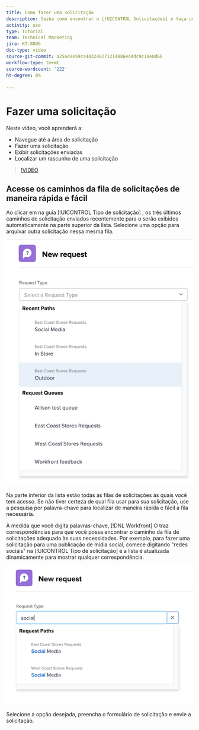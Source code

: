 ```yaml
---
title: Como fazer uma solicitação
description: Saiba como encontrar o [!UICONTROL Solicitações] e faça uma solicitação. Em seguida, saiba como visualizar solicitações enviadas e de rascunho.
activity: use
type: Tutorial
team: Technical Marketing
jira: KT-8806
doc-type: video
source-git-commit: a25a49e59ca483246271214886ea4dc9c10e8d66
workflow-type: tm+mt
source-wordcount: '222'
ht-degree: 0%

---
```


# Fazer uma solicitação

Neste vídeo, você aprenderá a:

* Navegue até a área de solicitação
* Fazer uma solicitação
* Exibir solicitações enviadas
* Localizar um rascunho de uma solicitação

>[!VIDEO](https://video.tv.adobe.com/v/336092/?quality=12&learn=on)

## Acesse os caminhos da fila de solicitações de maneira rápida e fácil

Ao clicar em na guia [!UICONTROL Tipo de solicitação] , os três últimos caminhos de solicitação enviados recentemente para o serão exibidos automaticamente na parte superior da lista. Selecione uma opção para arquivar outra solicitação nessa mesma fila.

![Menu Tipo de solicitação mostrando a lista de caminhos de solicitação recentes](assets/collaborator-fundamentals-1.png)

Na parte inferior da lista estão todas as filas de solicitações às quais você tem acesso. Se não tiver certeza de qual fila usar para sua solicitação, use a pesquisa por palavra-chave para localizar de maneira rápida e fácil a fila necessária.

À medida que você digita palavras-chave, [!DNL Workfront] O traz correspondências para que você possa encontrar o caminho da fila de solicitações adequado às suas necessidades. Por exemplo, para fazer uma solicitação para uma publicação de mídia social, comece digitando &quot;redes sociais&quot; na [!UICONTROL Tipo de solicitação] e a lista é atualizada dinamicamente para mostrar qualquer correspondência.

![Menu Tipo de solicitação com uma palavra digitada no campo para mostrar caminhos de solicitações recentes](assets/collaborator-fundamentals-2.png)

Selecione a opção desejada, preencha o formulário de solicitação e envie a solicitação.

<!---
Learn more
Requests area overview
Create and submit Workfront requests
Guides
Make a work request
--->
